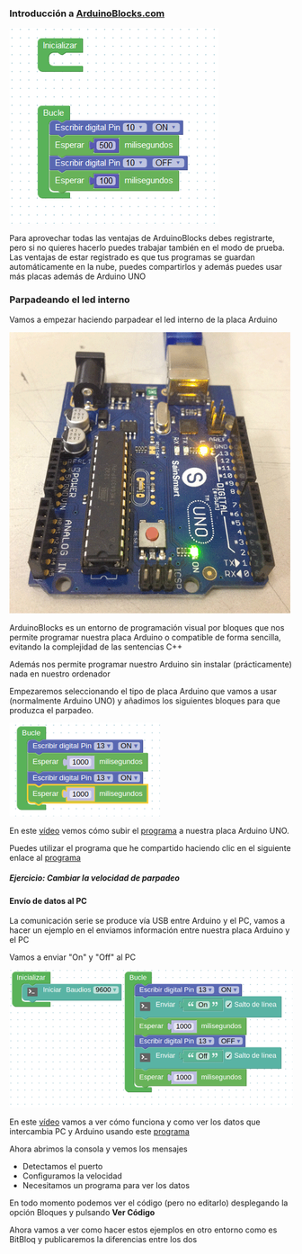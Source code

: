 ### Introducción a [ArduinoBlocks.com](http://www.arduinoblocks.com)

![ArduinoBlocks](./images/P02_ArduinoBlocks.PNG)

Para aprovechar todas las ventajas de ArduinoBlocks debes registrarte, pero si no quieres hacerlo puedes trabajar también en el modo de prueba. Las ventajas de estar registrado es que tus programas se guardan automáticamente en la nube, puedes compartirlos y además puedes usar más placas además de Arduino UNO

### Parpadeando el led interno

Vamos a empezar haciendo parpadear el led interno de la placa Arduino

![Parpadeando el led interno](./images/tumblr_mj00x5CdpR1s6tqslo1_500.gif)

ArduinoBlocks es un entorno de programación visual por bloques que nos permite programar nuestra placa Arduino o compatible de forma sencilla, evitando la complejidad de las sentencias C++

Además nos permite programar nuestro Arduino sin instalar (prácticamente) nada en nuestro ordenador

Empezaremos seleccionando el tipo de placa Arduino que vamos a usar (normalmente Arduino UNO) y añadimos los siguientes bloques para que produzca el parpadeo.

![Blink13](./images/Blink13.png)

En este [vídeo](https://youtu.be/S5Bf6cmcDs8) vemos cómo subir el [programa](http://www.arduinoblocks.com/web/project/283245) a nuestra placa Arduino UNO.

Puedes utilizar el programa que he compartido haciendo clic en el siguiente enlace al [programa](http://www.arduinoblocks.com/web/project/174285)



##### Ejercicio: Cambiar la velocidad de parpadeo

#### Envío de datos al PC

La comunicación serie se produce vía USB entre Arduino y el PC, vamos a hacer un ejemplo en el enviamos información entre nuestra placa Arduino y el PC

Vamos a enviar "On" y "Off" al PC

![Parpadeo con datos por serie](./images/ParpadeoSerieArduinoBlocks.png)

En este [vídeo](https://youtu.be/zv9esePKoAo) vamos a ver cómo funciona y como ver los datos que intercambia PC y Arduino usando este [programa](http://www.arduinoblocks.com/web/project/283322)

Ahora abrimos la consola y vemos los mensajes

* Detectamos el puerto
* Configuramos la velocidad
* Necesitamos un programa para ver los datos



En todo momento podemos ver el código (pero no editarlo) desplegando la opción Bloques y pulsando **Ver Código**

Ahora vamos a ver como hacer estos ejemplos en otro entorno como es BitBloq y publicaremos la diferencias entre los dos



